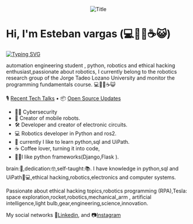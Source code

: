 <div align="center"><img src="https://readme-typing-svg.herokuapp.com?font=Architects+Daughter&color=%2338C2FF&size=50&center=true&vCenter=true&height=60&width=600&lines=Hey!+I'm+E5t3BAN;Welcome+to+my+profile!" alt="Title"></img></div>


# Hi, I'm Esteban vargas (💻🐱‍💻☕😺)   


[![Typing SVG](https://readme-typing-svg.herokuapp.com?font=comfortaa&color=016EEA&size=24&width=1000&lines=python,UiPath+and+sql;Robotic+Automation+of+Process+Automation+RPA)](https://git.io/typing-svg)


automation engineering student , python, robotics and ethical hacking enthusiast,passionate about robotics, I currently belong to the robotics research group of the Jorge Tadeo Lozano University and monitor the programming fundamentals course. 💻🐱‍💻☕😺

🎙 [Recent Tech Talks](https://work.E5t3BAN.com/E5t3BAN/collections/1284) • 📦 [Open Source Updates](https://work.E5t3BAN.com/E5t3BAN/collections/1194)

- 🧑‍💻 Cybersecurity
- 🤖 Creator of mobile robots.
- 🛠️ Developer and creator of electronic circuits.
- 💻 Robotics developer in Python and ros2.
- 🧠 currently I like to learn python,sql and UiPath.
- ☕ Coffee lover, turning it into code, 
- 👨‍💻I like python frameworks(Django,Flask ).


brain:🧠,dedication:🤓,self-taught:📚.
I have knowledge in python,sql and UiPath👨💻,ethical hacking,robotics,electronics and computer systems.
 
Passionate about ethical hacking topics,robotics programming (RPA),Tesla: space exploration,rocket,robotics,mechanical_arm , artificial intelligence,light bulb,gear,engineering,science,innovation.

My social networks :briefcase:[Linkedin](https://www.linkedin.com/in/nelson-esteban-castro-vargas-61b9b5238/ "Linkedin profile"), and 📷[Instagram](https://www.instagram.com/esteban.v09/ "Instagram account")
